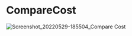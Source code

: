 # CompareCost

![Screenshot_20220529-185504_Compare Cost](https://user-images.githubusercontent.com/23431077/170862282-b9ca9665-2724-4cb1-83ad-b653d4ee4a78.png)
